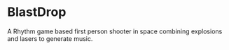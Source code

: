 # BlastDrop
A Rhythm game based first person shooter in space combining explosions and lasers to generate music.
